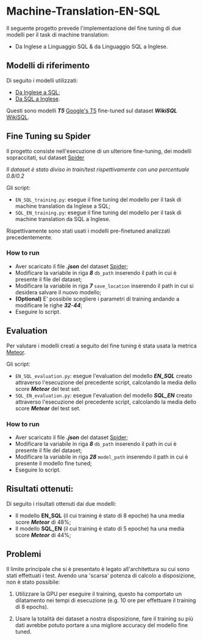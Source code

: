 # Machine-Translation-EN-SQL

Il seguente progetto prevede l'implementazione del fine tuning di due modelli per il task di machine translation:
* Da Inglese a Linguaggio SQL & da Linguaggio SQL a Inglese.

## Modelli di riferimento

Di seguito i modelli utilizzati:
* [Da Inglese a SQL](https://huggingface.co/mrm8488/t5-base-finetuned-wikiSQL);
* [Da SQL a Inglese](https://huggingface.co/mrm8488/t5-base-finetuned-wikiSQL-sql-to-en).

Questi sono modelli ***T5*** [Google's T5](https://ai.googleblog.com/2020/02/exploring-transfer-learning-with-t5.html) fine-tuned sul dataset ***WikiSQL*** [WikiSQL](https://github.com/salesforce/WikiSQL).

## Fine Tuning su Spider

Il progetto consiste nell'esecuzione di un ulteriore fine-tuning, dei modelli sopraccitati, sul dataset [Spider](https://github.com/jkkummerfeld/text2sql-data/blob/master/data/spider.json)

*Il dataset è stato diviso in train/test rispettivamente con una percentuale 0.8/0.2*

Gli script:
* `EN_SQL_training.py`: esegue il fine tuning del modello per il task di machine translation da Inglese a SQL;
* `SQL_EN_training.py`: esegue il fine tuning del modello per il task di machine translation da SQL a Inglese.

Rispettivamente sono stati usati i modelli pre-finetuned analizzati precedentemente.

### How to run
* Aver scaricato il file ***.json*** del dataset [Spider](https://github.com/jkkummerfeld/text2sql-data/blob/master/data/spider.json);
* Modificare la variabile in riga ***8*** `db_path` inserendo il path in cui è presente il file del dataset;
* Modificare la variabile in riga ***7*** `save_location` inserendo il path in cui si desidera salvare il nuovo modello;
* **(Optional)** E' possibile scegliere i parametri di training andando a modificare le righe ***32***-***44***;
* Eseguire lo script.

## Evaluation

Per valutare i modelli creati a seguito del fine tuning è stata usata la metrica [Meteor](https://huggingface.co/spaces/evaluate-metric/meteor).

Gli script:
* `EN_SQL_evaluation.py`: esegue l'evaluation del modello ***EN_SQL*** creato attraverso l'esecuzione del precedente script, calcolando la media dello score ***Meteor*** del test set.
* `SQL_EN_evaluation.py`: esegue l'evaluation del modello ***SQL_EN*** creato attraverso l'esecuzione del precedente script, calcolando la media dello score ***Meteor*** del test set.

### How to run
* Aver scaricato il file ***.json*** del dataset [Spider](https://github.com/jkkummerfeld/text2sql-data/blob/master/data/spider.json);
* Modificare la variabile in riga ***8*** `db_path` inserendo il path in cui è presente il file del dataset;
* Modificare la variabile in riga ***28*** `model_path` inserendo il path in cui è presente il modello fine tuned;
* Eseguire lo script.

## Risultati ottenuti:
Di seguito i risultati ottenuti dai due modelli:
* Il modello **EN_SQL** (il cui training è stato di 8 epoche) ha una media score ***Meteor*** di 48%;
* Il modello **SQL_EN** (il cui training è stato di 5 epoche) ha una media score ***Meteor*** di 44%;

## Problemi

Il limite principale che si è presentato è legato all'architettura su cui sono stati effettuati i test.
Avendo una 'scarsa' potenza di calcolo a disposizione, non è stato possibile:
1. Utilizzare la GPU per eseguire il training, questo ha comportato un dilatamento nei tempi di esecuzione (e.g. 10 ore per effettuare il training di 8 epochs).

2. Usare la totalità dei dataset a nostra disposizione, fare il training su più dati avrebbe potuto portare a una migliore accuracy del modello fine tuned.

